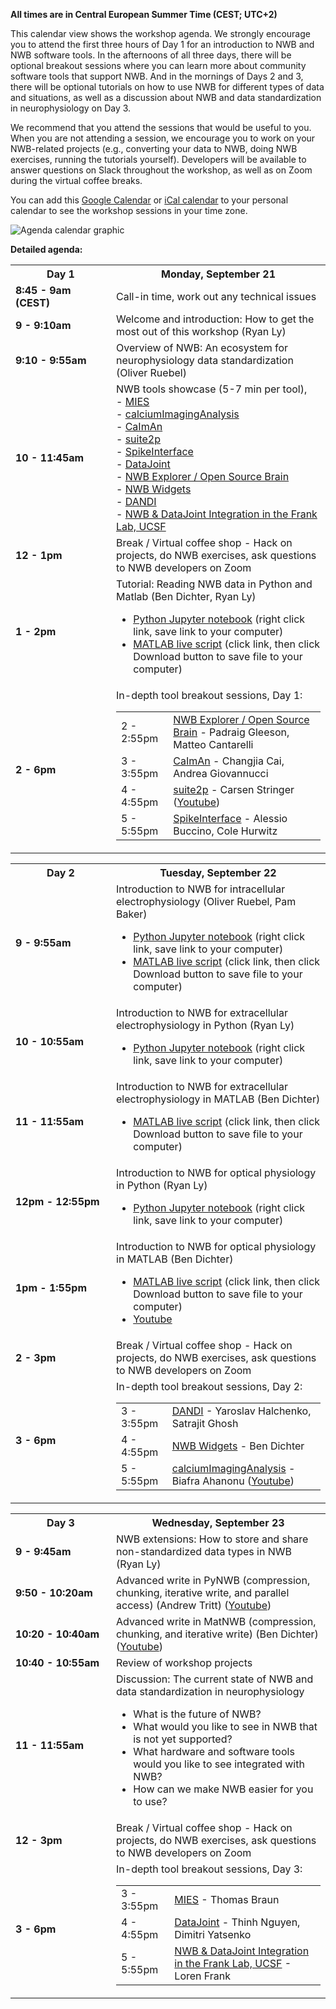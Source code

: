 **All times are in Central European Summer Time (CEST; UTC+2)**

This calendar view shows the workshop agenda. We strongly encourage you to attend the first three hours of Day 1 for an
introduction to NWB and NWB software tools. In the afternoons of all three days, there will be optional breakout sessions
where you can learn more about community software tools that support NWB. And in the mornings of Days 2 and 3, there will be optional
tutorials on how to use NWB for different types of data and situations, as well as a discussion about NWB and data
standardization in neurophysiology on Day 3.

We recommend that you attend the sessions that would be useful to you.
When you are not attending a session, we encourage you to work on your NWB-related projects
(e.g., converting your data to NWB, doing NWB exercises, running the tutorials yourself). Developers will be available
to answer questions on Slack throughout the workshop, as well as on Zoom during the virtual coffee breaks.

You can add this [Google Calendar](https://bit.ly/3c02edx) or [iCal calendar](https://bit.ly/3kjHjVK) to your personal calendar to see the workshop sessions in your time zone.

<img alt="Agenda calendar graphic" src="agenda/NWB User Days 9 Agenda.png">

**Detailed agenda:**

<table width="400">
  <tr>
    <th style="width:145px"><b>Day 1</b></th>
    <th><b>Monday, September 21</b></th>
  </tr>
  <tr>
    <td><b>8:45 - 9am (CEST)</b></td>
    <td>Call-in time, work out any technical issues</td>
  </tr>
  <tr>
    <td><b>9 - 9:10am</b></td>
    <td>Welcome and introduction: How to get the most out of this workshop (Ryan Ly)
    </td>
  </tr>
  <tr>
    <td><b>9:10 - 9:55am</b></td>
    <td>Overview of NWB: An ecosystem for neurophysiology data standardization (Oliver Ruebel)
    </td>
  </tr>
  <tr>
    <td><b>10 - 11:45am</b></td>
    <td>
      NWB tools showcase (5-7 min per tool),
      <br>  - <a href="https://alleninstitute.github.io/MIES/index.html">MIES</a>
      <br>  - <a href="https://github.com/bahanonu/calciumImagingAnalysis">calciumImagingAnalysis</a>
      <br>  - <a href="https://github.com/flatironinstitute/CaImAn">CaImAn</a>
      <br>  - <a href="https://suite2p.readthedocs.io/en/latest/">suite2p</a>
      <br>  - <a href="https://spikeinterface.readthedocs.io/">SpikeInterface</a>
      <br>  - <a href="https://datajoint.io/">DataJoint</a>
      <br>  - <a href="http://nwbexplorer.opensourcebrain.org/">NWB Explorer / Open Source Brain</a>
      <br>  - <a href="https://github.com/NeurodataWithoutBorders/nwb-jupyter-widgets">NWB Widgets</a>
      <br>  - <a href="https://dandiarchive.org">DANDI</a>
      <br>  - <a href="https://www.cin.ucsf.edu/HTML/Loren_Frank.html">NWB & DataJoint Integration in the Frank Lab, UCSF</a>
    </td>
  </tr>
  <tr>
    <td><b>12 - 1pm</b></td>
    <td>Break / Virtual coffee shop - Hack on projects, do NWB exercises, ask questions to NWB developers on Zoom<br/>
    </td>
  </tr>
  <tr>
    <td><b>1 - 2pm</b></td>
    <td>Tutorial: Reading NWB data in Python and Matlab (Ben Dichter, Ryan Ly)<br/>
    <ul>
      <li><a href="https://raw.githubusercontent.com/NeurodataWithoutBorders/nwb_tutorial/master/HCK09/pynwb_read_demo.ipynb">Python Jupyter notebook</a> (right click link, save link to your computer)</li>
      <li><a href="https://github.com/NeurodataWithoutBorders/nwb_tutorial/blob/master/HCK09/matnwb_read_demo.mlx">MATLAB live script</a> (click link, then click Download button to save file to your computer)</li>
    </ul></td>
  </tr>
  <tr>
    <td><b>2 - 6pm</b></td>
    <td>
      In-depth tool breakout sessions, Day 1:
      <table>
        <tr>
          <td>2 - 2:55pm</td>
          <td><a href="http://nwbexplorer.opensourcebrain.org/">NWB Explorer / Open Source Brain</a> - Padraig Gleeson, Matteo Cantarelli</td>
        </tr>
        <tr>
          <td>3 - 3:55pm</td>
          <td><a href="https://github.com/flatironinstitute/CaImAn">CaImAn</a> - Changjia Cai, Andrea Giovannucci</td>
        </tr>
        <tr>
          <td>4 - 4:55pm</td>
          <td><a href="https://suite2p.readthedocs.io/en/latest/">suite2p</a> - Carsen Stringer (<a href="https://youtu.be/Ey9_xVPinmo">Youtube</a>)</td>
        </tr>
        <tr>
          <td>5 - 5:55pm</td>
          <td><a href="https://spikeinterface.readthedocs.io/">SpikeInterface</a> - Alessio Buccino, Cole Hurwitz</td>
        </tr>
      </table>
    </td>
  </tr>
</table>

<table width="400">
  <tr>
    <th style="width:145px"><b>Day 2</b></th>
    <th><b>Tuesday, September 22</b></th>
  </tr>
  <tr>
    <td><b>9 - 9:55am</b></td>
    <td>Introduction to NWB for intracellular electrophysiology (Oliver Ruebel, Pam Baker)<br/>
    <ul>
      <li><a href="https://raw.githubusercontent.com/NeurodataWithoutBorders/nwb_tutorial/master/HCK09/icephys_tutorial.ipynb">Python Jupyter notebook</a> (right click link, save link to your computer)</li>
      <li><a href="https://github.com/NeurodataWithoutBorders/nwb_tutorial/blob/master/HCK09/icephys_tutorial.mlx">MATLAB live script</a> (click link, then click Download button to save file to your computer)</li>
    </ul>
    </td>
  </tr>
  <tr>
    <td><b>10 - 10:55am</b></td>
    <td>Introduction to NWB for extracellular electrophysiology in Python (Ryan Ly)<br/>
    <ul>
      <li><a href="https://raw.githubusercontent.com/NeurodataWithoutBorders/nwb_tutorial/master/HCK09/ecephys_tutorial.ipynb">Python Jupyter notebook</a> (right click link, save link to your computer)</li>
    </ul>
    </td>
  </tr>
  <tr>
    <td><b>11 - 11:55am</b></td>
    <td>Introduction to NWB for extracellular electrophysiology in MATLAB (Ben Dichter)<br/>
    <ul>
      <li><a href="https://github.com/NeurodataWithoutBorders/nwb_tutorial/blob/master/HCK09/ecephys_tutorial.mlx">MATLAB live script</a> (click link, then click Download button to save file to your computer)</li>
    </ul>
    </td>
  </tr>
  <tr>
    <td><b>12pm - 12:55pm</b></td>
    <td>Introduction to NWB for optical physiology in Python (Ryan Ly)<br/>
    <ul>
      <li><a href="https://raw.githubusercontent.com/NeurodataWithoutBorders/nwb_tutorial/master/HCK09/ophys_tutorial.ipynb">Python Jupyter notebook</a> (right click link, save link to your computer)</li>
    </ul>
    </td>
  </tr>
  <tr>
    <td><b>1pm - 1:55pm</b></td>
    <td>Introduction to NWB for optical physiology in MATLAB (Ben Dichter)<br/>
    <ul>
      <li><a href="https://github.com/NeurodataWithoutBorders/nwb_tutorial/blob/master/HCK09/ophys_tutorial.mlx">MATLAB live script</a> (click link, then click Download button to save file to your computer)</li>
      <li><a href="https://youtu.be/OBidHdocnTc">Youtube</a></li>
    </ul>
    </td>
  </tr>
  <tr>
    <td><b>2 - 3pm</b></td>
    <td>Break / Virtual coffee shop - Hack on projects, do NWB exercises, ask questions to NWB developers on Zoom</td>
  </tr>
  <tr>
    <td><b>3 - 6pm</b></td>
    <td>
      In-depth tool breakout sessions, Day 2:
      <table>
        <tr>
          <td>3 - 3:55pm</td>
          <td><a href="https://www.dandiarchive.org">DANDI</a> - Yaroslav Halchenko, Satrajit Ghosh</td>
        </tr>
        <tr>
          <td>4 - 4:55pm</td>
          <td><a href="https://github.com/NeurodataWithoutBorders/nwb-jupyter-widgets">NWB Widgets</a> - Ben Dichter</td>
        </tr>
        <tr>
          <td>5 - 5:55pm</td>
          <td><a href="https://github.com/bahanonu/calciumImagingAnalysis">calciumImagingAnalysis</a> - Biafra Ahanonu (<a href="https://youtu.be/I6abW3uuJJw">Youtube</a>)</td>
        </tr>
      </table>
    </td>
  </tr>
</table>

<table width="400">
  <tr>
    <th style="width:145px"><b>Day 3</b></th>
    <th><b>Wednesday, September 23</b></th>
  </tr>
  <tr>
    <td><b>9 - 9:45am</b></td>
    <td>NWB extensions: How to store and share non-standardized data types in NWB (Ryan Ly)
    </td>
  </tr>
  <tr>
    <td><b>9:50 - 10:20am</b></td>
    <td>Advanced write in PyNWB (compression, chunking, iterative write, and parallel access) (Andrew Tritt) (<a href=https://youtu.be/wduZHfNOaNg>Youtube</a>)
    </td>
  </tr>
  <tr>
    <td><b>10:20 - 10:40am</b></td>
    <td>Advanced write in MatNWB (compression, chunking, and iterative write) (Ben Dichter) (<a href=https://youtu.be/PIE_F4iVv98>Youtube</a>)
  </td>
  </tr>
  <tr>
    <td><b>10:40 - 10:55am</b></td>
    <td>Review of workshop projects
    </td>
  </tr>
  <tr>
    <td><b>11 - 11:55am</b></td>
    <td>Discussion: The current state of NWB and data standardization in neurophysiology
      <ul>
        <li>What is the future of NWB?</li>
        <li>What would you like to see in NWB that is not yet supported?</li>
        <li>What hardware and software tools would you like to see integrated with NWB?</li>
        <li>How can we make NWB easier for you to use?</li>
      </ul>
    </td>
  </tr>
  <tr>
    <td><b>12 - 3pm</b></td>
    <td>Break / Virtual coffee shop - Hack on projects, do NWB exercises, ask questions to NWB developers on Zoom</td>
  </tr>
  <tr>
    <td><b>3 - 6pm</b></td>
    <td>
      In-depth tool breakout sessions, Day 3:
      <table>
        <tr>
          <td>3 - 3:55pm</td>
          <td><a href="https://alleninstitute.github.io/MIES/index.html">MIES</a> - Thomas Braun</td>
        </tr>
        <tr>
          <td>4 - 4:55pm</td>
          <td><a href="https://datajoint.io">DataJoint</a> - Thinh Nguyen, Dimitri Yatsenko</td>
        </tr>
        <tr>
          <td>5 - 5:55pm</td>
          <td><a href="https://www.cin.ucsf.edu/HTML/Loren_Frank.html">NWB & DataJoint Integration in the Frank Lab, UCSF</a> - Loren Frank
          </td>
        </tr>
      </table>
    </td>
  </tr>
</table>

